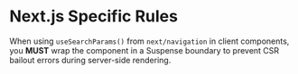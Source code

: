 # Next.js Specific Rules

When using `useSearchParams()` from `next/navigation` in client components, you **MUST** wrap the component in a Suspense boundary to prevent CSR bailout errors during server-side rendering.